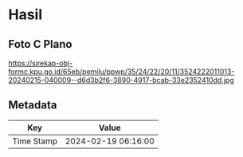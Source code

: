 # Hasil

## Foto C Plano

https://sirekap-obj-formc.kpu.go.id/65eb/pemilu/ppwp/35/24/22/20/11/3524222011013-20240215-040009--d6d3b2f6-3890-4917-bcab-33e2352410dd.jpg


## Metadata

| Key        | Value               |
| ---------- | ------------------- |
| Time Stamp | 2024-02-19 06:16:00 |



